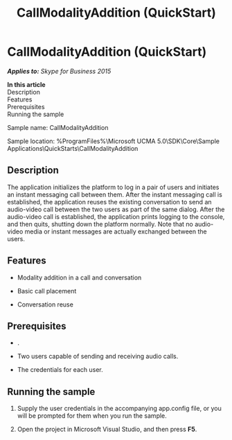 ﻿---
title: CallModalityAddition (QuickStart)
TOCTitle: CallModalityAddition (QuickStart)
ms:assetid: 741ef143-e2d2-468d-8af1-0ec530ee933e
ms:mtpsurl: https://msdn.microsoft.com/en-us/library/Dn454814(v=office.16)
ms:contentKeyID: 65240088
ms.date: 07/27/2015
mtps_version: v=office.16
---

# CallModalityAddition (QuickStart)


_**Applies to:** Skype for Business 2015_

**In this article**  
Description  
Features  
Prerequisites  
Running the sample  

Sample name: CallModalityAddition

Sample location: %ProgramFiles%\\Microsoft UCMA 5.0\\SDK\\Core\\Sample Applications\\QuickStarts\\CallModalityAddition

## Description

The application initializes the platform to log in a pair of users and initiates an instant messaging call between them. After the instant messaging call is established, the application reuses the existing conversation to send an audio-video call between the two users as part of the same dialog. After the audio-video call is established, the application prints logging to the console, and then quits, shutting down the platform normally. Note that no audio-video media or instant messages are actually exchanged between the users.

## Features

  - Modality addition in a call and conversation

  - Basic call placement

  - Conversation reuse

## Prerequisites

  - .

  - Two users capable of sending and receiving audio calls.

  - The credentials for each user.

## Running the sample

1.  Supply the user credentials in the accompanying app.config file, or you will be prompted for them when you run the sample.

2.  Open the project in Microsoft Visual Studio, and then press **F5**.


